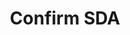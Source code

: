 ---
title: Confirm SDA
excerpt: |-
  Confirm steam action. 

   Don't set **id** and **nonce** parameters to get list of available confirmation requests. 

   **Warning: this action is cancelling active account guarantee.**
api:
  file: lolzteam-public-api-market.json
  operationId: accountsManaging.confirmSDA
deprecated: false
hidden: false
metadata:
  title: ''
  description: ''
  robots: index
next:
  description: ''
---